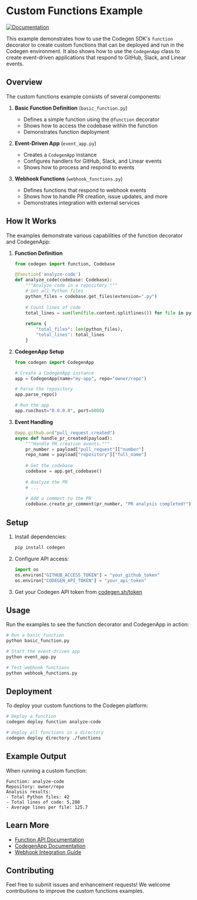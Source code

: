 # Custom Functions Example

[![Documentation](https://img.shields.io/badge/docs-docs.codegen.com-blue)](https://docs.codegen.com)

This example demonstrates how to use the Codegen SDK's `function` decorator to create custom functions that can be deployed and run in the Codegen environment. It also shows how to use the `CodegenApp` class to create event-driven applications that respond to GitHub, Slack, and Linear events.

## Overview

The custom functions example consists of several components:

1. **Basic Function Definition** (`basic_function.py`)
   - Defines a simple function using the `@function` decorator
   - Shows how to access the codebase within the function
   - Demonstrates function deployment

2. **Event-Driven App** (`event_app.py`)
   - Creates a `CodegenApp` instance
   - Configures handlers for GitHub, Slack, and Linear events
   - Shows how to process and respond to events

3. **Webhook Functions** (`webhook_functions.py`)
   - Defines functions that respond to webhook events
   - Shows how to handle PR creation, issue updates, and more
   - Demonstrates integration with external services

## How It Works

The examples demonstrate various capabilities of the function decorator and CodegenApp:

1. **Function Definition**
   ```python
   from codegen import function, Codebase
   
   @function('analyze-code')
   def analyze_code(codebase: Codebase):
       """Analyze code in a repository."""
       # Get all Python files
       python_files = codebase.get_files(extension=".py")
       
       # Count lines of code
       total_lines = sum(len(file.content.splitlines()) for file in python_files)
       
       return {
           "total_files": len(python_files),
           "total_lines": total_lines
       }
   ```

2. **CodegenApp Setup**
   ```python
   from codegen import CodegenApp
   
   # Create a CodegenApp instance
   app = CodegenApp(name="my-app", repo="owner/repo")
   
   # Parse the repository
   app.parse_repo()
   
   # Run the app
   app.run(host="0.0.0.0", port=8000)
   ```

3. **Event Handling**
   ```python
   @app.github.on("pull_request.created")
   async def handle_pr_created(payload):
       """Handle PR creation events."""
       pr_number = payload["pull_request"]["number"]
       repo_name = payload["repository"]["full_name"]
       
       # Get the codebase
       codebase = app.get_codebase()
       
       # Analyze the PR
       # ...
       
       # Add a comment to the PR
       codebase.create_pr_comment(pr_number, "PR analysis completed!")
   ```

## Setup

1. Install dependencies:
   ```bash
   pip install codegen
   ```

2. Configure API access:
   ```python
   import os
   os.environ["GITHUB_ACCESS_TOKEN"] = "your_github_token"
   os.environ["CODEGEN_API_TOKEN"] = "your_api_token"
   ```

3. Get your Codegen API token from [codegen.sh/token](https://www.codegen.sh/token)

## Usage

Run the examples to see the function decorator and CodegenApp in action:

```bash
# Run a basic function
python basic_function.py

# Start the event-driven app
python event_app.py

# Test webhook functions
python webhook_functions.py
```

## Deployment

To deploy your custom functions to the Codegen platform:

```bash
# Deploy a function
codegen deploy function analyze-code

# Deploy all functions in a directory
codegen deploy directory ./functions
```

## Example Output

When running a custom function:
```
Function: analyze-code
Repository: owner/repo
Analysis results:
- Total Python files: 42
- Total lines of code: 5,280
- Average lines per file: 125.7
```

## Learn More

- [Function API Documentation](https://docs.codegen.com/sdk/function)
- [CodegenApp Documentation](https://docs.codegen.com/sdk/codegenapp)
- [Webhook Integration Guide](https://docs.codegen.com/guides/webhooks)

## Contributing

Feel free to submit issues and enhancement requests! We welcome contributions to improve the custom functions examples.


